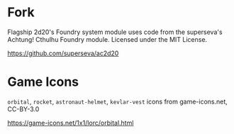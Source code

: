 # Fork

Flagship 2d20's Foundry system module uses code from the superseva's Achtung! Cthulhu Foundry module. Licensed under the MIT License.

https://github.com/superseva/ac2d20

# Game Icons

`orbital`, `rocket`, `astronaut-helmet`, `kevlar-vest` icons from game-icons.net, CC-BY-3.0

https://game-icons.net/1x1/lorc/orbital.html